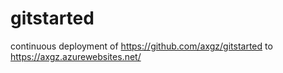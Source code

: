# gitstarted
continuous deployment of https://github.com/axgz/gitstarted to https://axgz.azurewebsites.net/
